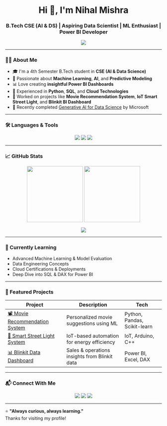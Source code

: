 <h1 align="center">Hi 👋, I'm Nihal Mishra</h1>
<h3 align="center">B.Tech CSE (AI & DS) | Aspiring Data Scientist | ML Enthusiast | Power BI Developer</h3>

<p align="center">
  <img src="https://readme-typing-svg.herokuapp.com/?lines=Passionate+Data+Science+Explorer;Power+BI+Dashboard+Creator;Python+%7C+SQL+%7C+ML+%7C+AI+%7C+Cloud+Learner&center=true&width=500&height=50">
</p>

---

### 👨‍💻 About Me

- 🎓 I'm a 4th Semester B.Tech student in **CSE (AI & Data Science)**  
- 🚀 Passionate about **Machine Learning**, **AI**, and **Predictive Modeling**  
- 📊 Love creating **insightful Power BI Dashboards**  
- 🤖 Experienced in **Python**, **SQL**, and **Cloud Technologies**  
- 📂 Worked on projects like **Movie Recommendation System**, **IoT Smart Street Light**, and **Blinkit BI Dashboard**  
- 🧠 Recently completed [Generative AI for Data Science](https://learn.microsoft.com/en-us/training/paths/generative-ai-data-science/) by Microsoft

---

### 🛠️ Languages & Tools

<p align="center">
  <img src="https://skillicons.dev/icons?i=python,sql,git,github,linux,html,css" />
  <img src="https://skillicons.dev/icons?i=azure,gcp,vscode,figma" />
  <img src="https://img.shields.io/badge/Power%20BI-F2C811?style=for-the-badge&logo=powerbi&logoColor=black" />
</p>

---

### 📈 GitHub Stats

<p align="center">
  <img src="https://github-readme-stats.vercel.app/api?username=nihalmishraofficial&show_icons=true&theme=radical" height="180"/>
  <img src="https://github-readme-streak-stats.herokuapp.com?user=nihalmishraofficial&theme=radical" height="180"/>
</p>

<p align="center">
  <img src="https://github-readme-stats.vercel.app/api/top-langs/?username=nihalmishraofficial&layout=compact&theme=radical" />
</p>

---

### 🌱 Currently Learning

- Advanced Machine Learning & Model Evaluation  
- Data Engineering Concepts  
- Cloud Certifications & Deployments  
- Deep Dive into SQL & DAX for Power BI

---

### 📌 Featured Projects

| Project | Description | Tech |
|--------|-------------|------|
| [📽️ Movie Recommendation System](#) | Personalized movie suggestions using ML | Python, Pandas, Scikit-learn |
| [🌆 Smart Street Light System](#) | IoT-based automation for energy efficiency | IoT, Arduino, C++ |
| [📊 Blinkit Data Dashboard](#) | Sales & operations insights from Blinkit data | Power BI, Excel, DAX |

---

### 📬 Connect With Me

<p align="center">
  <a href="https://www.linkedin.com/in/nihalmishra-ai/"><img src="https://img.shields.io/badge/LinkedIn-blue?style=for-the-badge&logo=linkedin"></a>
  <a href="mailto:nihalmishra.contact@gmail.com"><img src="https://img.shields.io/badge/Gmail-D14836?style=for-the-badge&logo=gmail&logoColor=white"></a>
  <a href="https://github.com/nihalmishraofficial"><img src="https://img.shields.io/badge/GitHub-100000?style=for-the-badge&logo=github&logoColor=white"></a>
</p>

---

⭐️ **"Always curious, always learning."**  
Thanks for visiting my profile!


